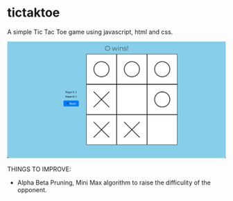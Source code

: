 # tictaktoe

A simple Tic Tac Toe game using javascript, html and css.

![Local Image](ticktactoePic.png)



THINGS TO IMPROVE:
- Alpha Beta Pruning, Mini Max algorithm to raise the difficulity of the opponent.

